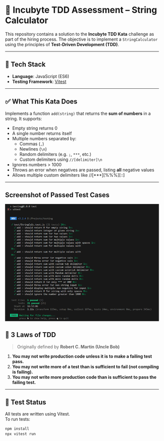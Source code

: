 # 📘 Incubyte TDD Assessment – String Calculator

This repository contains a solution to the **Incubyte TDD Kata** challenge as part of the hiring process. The objective is to implement a `StringCalculator` using the principles of **Test-Driven Development (TDD)**.

---

## 🔧 Tech Stack

- **Language**: JavaScript (ES6)
- **Testing Framework**: [Vitest](https://vitest.dev)

---

## ✅ What This Kata Does

Implements a function `add(string)` that returns the **sum of numbers** in a string. It supports:

- Empty string returns 0
- A single number returns itself
- Multiple numbers separated by:
  - Commas (`,`)
  - Newlines (`\n`)
  - Random delimiters (e.g. `;`, `***`, etc.)
  - Custom delimiters using `//[delimiter]\n`
- Ignores numbers > 1000
- Throws an error when negatives are passed, listing **all** negative values
- Allows multiple custom delimiters like //[***][%%%][::]


---

## Screenshot of Passed Test Cases
![Test.png](/Test.png)


## 🚦 3 Laws of TDD

> Originally defined by **Robert C. Martin (Uncle Bob)**

1. **You may not write production code unless it is to make a failing test pass.**
2. **You may not write more of a test than is sufficient to fail (not compiling is failing).**
3. **You may not write more production code than is sufficient to pass the failing test.**

---

## 🧪 Test Status

All tests are written using Vitest.  
To run tests:

```bash
npm install
npx vitest run
